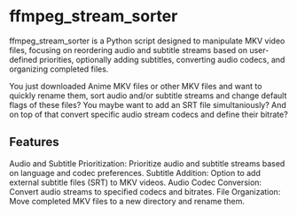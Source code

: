 # ffmpeg_stream_sorter

ffmpeg_stream_sorter is a Python script designed to manipulate MKV video files, focusing on reordering audio and subtitle streams based on user-defined priorities, optionally adding subtitles, converting audio codecs, and organizing completed files.

You just downloaded Anime MKV files or other MKV files and want to quickly rename them, sort audio and/or subtitle streams and change default flags of these files? You maybe want to add an SRT file simultaniously? And on top of that convert specific audio stream codecs and define their bitrate? 

## Features

Audio and Subtitle Prioritization: Prioritize audio and subtitle streams based on language and codec preferences.
Subtitle Addition: Option to add external subtitle files (SRT) to MKV videos.
Audio Codec Conversion: Convert audio streams to specified codecs and bitrates.
File Organization: Move completed MKV files to a new directory and rename them.

